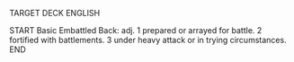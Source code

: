 TARGET DECK
ENGLISH

START
Basic
Embattled
Back: adj. 1 prepared or arrayed for battle. 2 fortified with battlements. 3 under heavy attack or in trying circumstances.
END
